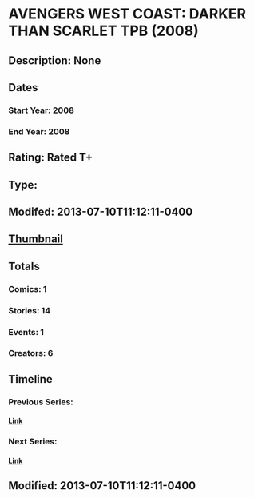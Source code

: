 # AVENGERS WEST COAST: DARKER THAN SCARLET TPB (2008)
## Description: None
## Dates
### Start Year: 2008
### End Year: 2008
## Rating: Rated T+
## Type: 
## Modifed: 2013-07-10T11:12:11-0400
## [Thumbnail](http://i.annihil.us/u/prod/marvel/i/mg/6/10/51cb17ca65923.jpg)
## Totals
### Comics: 1
### Stories: 14
### Events: 1
### Creators: 6
## Timeline
### Previous Series: 
#### [Link]()
### Next Series: 
#### [Link]()
## Modified: 2013-07-10T11:12:11-0400